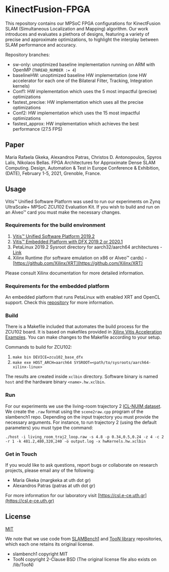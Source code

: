 # KinectFusion-FPGA

This repository contains our MPSoC FPGA configurations for KinectFusion SLAM (Simultaneous Localization and Mapping) algorithm. Our work introduces and evaluates a plethora of designs, featuring a variety of precise and approximate optimizations, to highlight the interplay between SLAM performance and accuracy.

Repository branches:
* sw-only: unoptimized baseline implementation running on ARM with OpenMP (```THREAD_NUMBER := 4```)
* baselineHW: unoptimized baseline HW implementation (one HW accelerator for each one of the Bilateral Filter, Tracking, Integration kernels)
* Conf1: HW implementation which uses the 5 most impactful (precise) optimizations 
* fastest_precise: HW implementation which uses all the precise optimizations
* Conf2: HW implementation which uses the 15 most impactful optimizations 
* fastest_approx: HW implementation which achieves the best performance (27.5 FPS)
## Paper

Maria Rafaela Gkeka, Alexandros Patras, Christos D. Antonopoulos, Spyros Lalis, Nikolaos Bellas. FPGA Architectures for Approximate Dense SLAM Computing. Design, Automation & Test in Europe Conference & Exhibition, (DATE), February 1-5, 2021, Grenoble, France.

## Usage
Vitis™ Unified Software Platform was used to run our experiments on Zynq UltraScale+ MPSoC ZCU102 Evaluation Kit. If you wish to build and run on an Alveo™ card you must make the necessary changes. 

### Requirements for the build environment
1. [Vitis™ Unified Software Platform 2019.2](https://www.xilinx.com/support/download/index.html/content/xilinx/en/downloadNav/vitis/2019-2.html)
2. [Vitis™ Embedded Platform with DFX 2019.2 or 2020.1](https://www.xilinx.com/support/download/index.html/content/xilinx/en/downloadNav/embedded-platforms/2019-2.html)
3. PetaLinux 2019.2 Sysroot directory for aarch32/aarch64 architectures - [Link](https://www.xilinx.com/support/download/index.html/content/xilinx/en/downloadNav/embedded-design-tools/2019-2.html)
4. Xilinx Runtime (for software emulation on x86 or Alveo™ cards) - [https://github.com/Xilinx/XRT](https://github.com/Xilinx/XRT)

Please consult Xilinx documentation for more detailed information.

### Requirements for the embedded platform
An embedded platform that runs PetaLinux with enabled XRT and OpenCL support. Check this [repository](https://github.com/Xilinx/Vitis_Embedded_Platform_Source) for more information.

### Build
There is a Makefile included that automates the build process for the ZCU102 board. It is based on makefiles provided in [Xilinx Vitis Acceleration Examples](https://github.com/Xilinx/Vitis_Accel_Examples/tree/2019.2). You can make changes to the Makefile according to your setup.

Commands to build for ZCU102:
1. `make bin DEVICE=zcu102_base_dfx`
2. `make exe HOST_ARCH=aarch64 SYSROOT=<path/to/sysroots/aarch64-xilinx-linux>`

The results are created inside `xclbin` directory. Software binary is named `host` and the hardware binary `<name>.hw.xclbin`.

### Run
For our experiments we use the living-room trajectory 2 [ICL-NUIM dataset](https://www.doc.ic.ac.uk/~ahanda/VaFRIC/iclnuim.html). We create the `.raw` format using the `scene2raw.cpp` program of the slambench1 repo. Depending on the input trajectory you must provide the necessary arguments. For instance, to run trajectory 2 (using the default parameters) you must type the command:

`./host -i living_room_traj2_loop.raw -s 4.8 -p 0.34,0.5,0.24 -z 4 -c 2 -r 1 -k 481.2,480,320,240 -o output.log -x hwKernels.hw.xclbin` 

### Get in Touch

If you would like to ask questions, report bugs or collaborate on research projects, please email any of the following:

 - Maria Gkeka (margkeka at uth dot gr)
 - Alexandros Patras (patras at uth dot gr)

For more information for our laboratory visit [https://csl.e-ce.uth.gr](https://csl.e-ce.uth.gr) 

## License

[MIT](https://choosealicense.com/licenses/mit/)

We note that we use code from [SLAMBench1](https://github.com/pamela-project/slambench1) and [TooN library](https://github.com/edrosten/TooN) repositories, which each one retains its original license.
* slambench1 copyright MIT
* TooN copyright 2-Clause BSD (The original license file also exists on /lib/TooN) 
